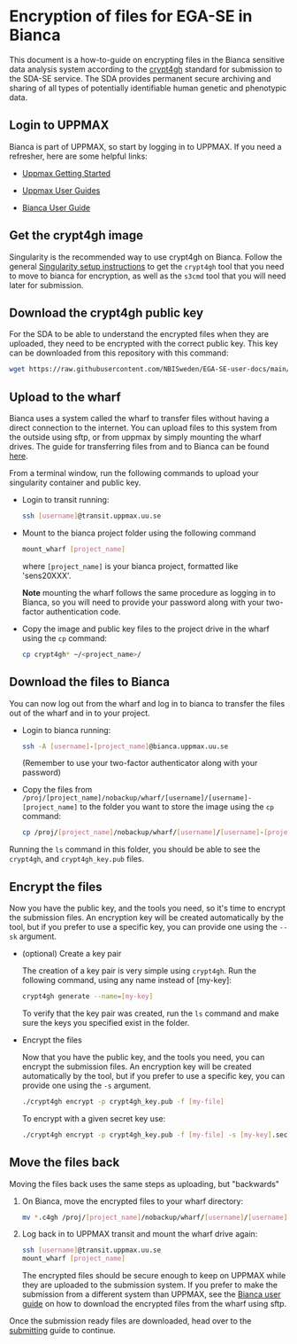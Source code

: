# Encryption of files for EGA-SE in Bianca

This document is a how-to-guide on encrypting files in the Bianca sensitive data
analysis system according to the
[crypt4gh](https://www.ga4gh.org/news/crypt4gh-a-secure-method-for-sharing-human-genetic-data/)
standard for submission to the SDA-SE service. The SDA provides permanent secure
archiving and sharing of all types of potentially identifiable human genetic and
phenotypic data.

## Login to UPPMAX

Bianca is part of UPPMAX, so start by logging in to UPPMAX. If you need a
refresher, here are some helpful links:

- [Uppmax Getting Started](https://www.uppmax.uu.se/support/getting-started/)

- [Uppmax User Guides](https://www.uppmax.uu.se/support/user-guides/)

- [Bianca User Guide](https://www.uppmax.uu.se/support/user-guides/bianca-user-guide/)

## Get the crypt4gh image

Singularity is the recommended way to use crypt4gh on Bianca. Follow the general
[Singularity setup instructions](singularity.md) to get the `crypt4gh` tool that
you need to move to bianca for encryption, as well as the `s3cmd` tool that you
will need later for submission.

## Download the crypt4gh public key

For the SDA to be able to understand the encrypted files when they are uploaded,
they need to be encrypted with the correct public key. This key can be
downloaded from this repository with this command:
```bash
wget https://raw.githubusercontent.com/NBISweden/EGA-SE-user-docs/main/crypt4gh_key.pub
```

## Upload to the wharf

Bianca uses a system called the wharf to transfer files without having a direct
connection to the internet. You can upload files to this system from the outside
using sftp, or from uppmax by simply mounting the wharf drives. The guide for
transferring files from and to Bianca can be found
[here](https://www.uppmax.uu.se/support/user-guides/transit-user-guide/).

From a terminal window, run the following commands to upload your singularity
container and public key.

* Login to transit running:
  ```bash
  ssh [username]@transit.uppmax.uu.se
  ```

* Mount to the bianca project folder using the following command
  ```bash
  mount_wharf [project_name]
  ```
  where `[project_name]` is your bianca project, formatted like 'sens20XXX'.

  **Note** mounting the wharf follows the same procedure as logging in to
  Bianca, so you will need to provide your password along with your two-factor
  authentication code.

* Copy the image and public key files to the project drive in the wharf using the `cp` command:

  ```bash
  cp crypt4gh* ~/<project_name>/
  ```

## Download the files to Bianca

You can now log out from the wharf and log in to bianca to transfer the files
out of the wharf and in to your project.

* Login to bianca running:

  ```bash
  ssh -A [username]-[project_name]@bianca.uppmax.uu.se
  ```
  (Remember to use your two-factor authenticator along with your password)

* Copy the files from
  `/proj/[project_name]/nobackup/wharf/[username]/[username]-[project_name]`
  to the folder you want to store the image using the `cp` command:

  ```bash
  cp /proj/[project_name]/nobackup/wharf/[username]/[username]-[project_name]/crypt4gh* .
  ```

Running the `ls` command in this folder, you should be able to see the
`crypt4gh`, and `crypt4gh_key.pub` files.

## Encrypt the files

Now you have the public key, and the tools you need, so it's time to encrypt the
submission files. An encryption key will be created automatically by the tool,
but if you prefer to use a specific key, you can provide one using the `--sk`
argument.

* (optional) Create a key pair

  The creation of a key pair is very simple using `crypt4gh`. Run the following
  command, using any name instead of [my-key]:
​
   ```bash
   crypt4gh generate --name=[my-key]
   ```

   To verify that the key pair was created, run the `ls` command and make sure
   the keys you specified exist in the folder.

* Encrypt the files

   Now that you have the public key, and the tools you need, you can encrypt the
   submission files. An encryption key will be created automatically by the
   tool, but if you prefer to use a specific key, you can provide one using the
   `-s` argument.

   ```bash
   ./crypt4gh encrypt -p crypt4gh_key.pub -f [my-file]
   ```

   To encrypt with a given secret key use:

   ```bash
   ./crypt4gh encrypt -p crypt4gh_key.pub -f [my-file] -s [my-key].sec.pem
   ```

## Move the files back

Moving the files back uses the same steps as uploading, but "backwards"

1) On Bianca, move the encrypted files to your wharf directory:
   ```bash
   mv *.c4gh /proj/[project_name]/nobackup/wharf/[username]/[username]-[project_name]
   ```

2) Log back in to UPPMAX transit and mount the wharf drive again:
   ```bash
   ssh [username]@transit.uppmax.uu.se
   mount_wharf [project_name]
   ```

   The encrypted files should be secure enough to keep on UPPMAX while they are
   uploaded to the submission system. If you prefer to make the submission from
   a different system than UPPMAX, see the
   [Bianca user guide](https://www.uppmax.uu.se/support/user-guides/bianca-user-guide/)
   on how to download the encrypted files from the wharf using sftp.

Once the submission ready files are downloaded, head over to the
[submitting](README.md#submitting) guide to continue.
